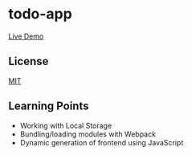 # todo-app

[Live Demo](https://sorrrb.github.io/todo-app/)

## License

[MIT](https://choosealicense.com/licenses/mit/)

## Learning Points

- Working with Local Storage
- Bundling/loading modules with Webpack
- Dynamic generation of frontend using JavaScript
